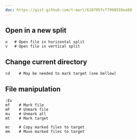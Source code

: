 ```yaml
---
doc: https://gist.github.com/t-mart/610795fcf7998559ea80
---
```


## Open in a new split

```shell
o   # Open file in horizontal split
v   # Open file in vertical split
```

## Change current directory

```shell
cd    # May be needed to mark target (see bellow)
```

## File manipulation

```shell
:Ex
mf    # Mark file
mF    # Unmark file
mu    # Unmark all
mt    # Mark target

mc    # Copy marked files to target
mm    # Move marked files to target
```
